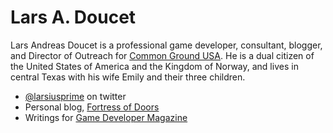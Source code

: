 # Lars A. Doucet

Lars Andreas Doucet is a professional game developer, consultant, blogger, and Director of Outreach for [Common Ground USA](https://commonground-usa.net/).
He is a dual citizen of the United States of America and the Kingdom of Norway, and lives in central Texas with his wife Emily and their three children.

- [@larsiusprime](https://www.twitter.com/larsiusprime) on twitter  
- Personal blog, [Fortress of Doors](https://www.fortressofdoors.com)  
- Writings for [Game Developer Magazine](https://www.gamedeveloper.com/author/lars-doucet)  